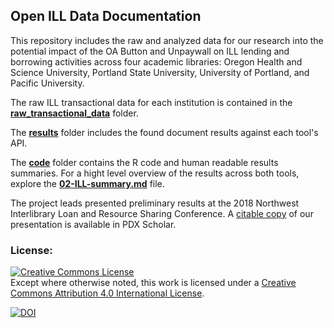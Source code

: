 ## Open ILL Data Documentation

This repository includes the raw and analyzed data for our research into the potential impact of the OA Button and Unpaywall on ILL lending and borrowing activities across four academic libraries:  Oregon Health and Science University, Portland State University, University of Portland, and Pacific University.

The raw ILL transactional data for each institution is contained in the **[raw_transactional_data](https://github.com/rchampieux/open_ill_library/tree/master/raw_transaction_data)** folder.

The **[results](https://github.com/rchampieux/open_ill_library/tree/master/results)** folder includes the found document results against each tool's API.

The **[code](https://github.com/rchampieux/open_ill_library/tree/master/code)** folder contains the R code and human readable results summaries.  For a hight level overview of the results across both tools, explore the **[02-ILL-summary.md](https://github.com/rchampieux/open_ill_library/blob/master/code/02-ILL-summary.md)** file.

The project leads presented preliminary results at the 2018 Northwest Interlibrary Loan and Resource Sharing Conference.  A [citable copy](https://pdxscholar.library.pdx.edu/ulib_fac/272/) of our presentation is available in PDX Scholar.

### License: 
<a rel="license" href="http://creativecommons.org/licenses/by/4.0/"><img alt="Creative Commons License" style="border-width:0" src="https://i.creativecommons.org/l/by/4.0/80x15.png" /></a><br />Except where otherwise noted, this work is licensed under a <a rel="license" href="http://creativecommons.org/licenses/by/4.0/">Creative Commons Attribution 4.0 International License</a>.

[![DOI](https://zenodo.org/badge/132770665.svg)](https://zenodo.org/badge/latestdoi/132770665)

